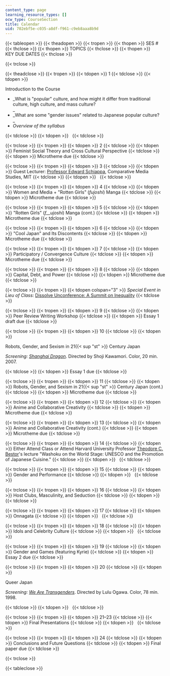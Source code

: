 ```yaml
---
content_type: page
learning_resource_types: []
ocw_type: CourseSection
title: Calendar
uid: 702ebf5e-c035-a8df-f961-c9eb8aaa8b9d
---
```


{{< tableopen >}}
{{< theadopen >}}
{{< tropen >}}
{{< thopen >}}
SES #
{{< thclose >}}
{{< thopen >}}
TOPICS
{{< thclose >}}
{{< thopen >}}
KEY DUE DATES
{{< thclose >}}

{{< trclose >}}

{{< theadclose >}}
{{< tropen >}}
{{< tdopen >}}
1
{{< tdclose >}}
{{< tdopen >}}


Introduction to the Course

*   _What is "popular" culture, and how might it differ from traditional culture, high culture, and mass culture?  
    _
*   _What are some "gender issues" related to Japanese popular culture?  
    _
*   _Overview of the syllabus_


{{< tdclose >}}
{{< tdopen >}}
 
{{< tdclose >}}

{{< trclose >}}
{{< tropen >}}
{{< tdopen >}}
2
{{< tdclose >}}
{{< tdopen >}}
Feminist Social Theory and Cross Cultural Perspective
{{< tdclose >}}
{{< tdopen >}}
Microtheme due
{{< tdclose >}}

{{< trclose >}}
{{< tropen >}}
{{< tdopen >}}
3
{{< tdclose >}}
{{< tdopen >}}
Guest Lecturer: [Professor Edward Schiappa](http://cmsw.mit.edu/profile/ed-schiappa/), Comparative Media Studies, MIT
{{< tdclose >}}
{{< tdopen >}}
 
{{< tdclose >}}

{{< trclose >}}
{{< tropen >}}
{{< tdopen >}}
4
{{< tdclose >}}
{{< tdopen >}}
Women and Media + "Rotten Girls" (_fujoshi_) Manga
{{< tdclose >}}
{{< tdopen >}}
Microtheme due
{{< tdclose >}}

{{< trclose >}}
{{< tropen >}}
{{< tdopen >}}
5
{{< tdclose >}}
{{< tdopen >}}
"Rotten Girls" (_f__ujoshi_) Manga (cont.)
{{< tdclose >}}
{{< tdopen >}}
Microtheme due
{{< tdclose >}}

{{< trclose >}}
{{< tropen >}}
{{< tdopen >}}
6
{{< tdclose >}}
{{< tdopen >}}
"Cool Japan" and Its Discontents
{{< tdclose >}}
{{< tdopen >}}
Microtheme due
{{< tdclose >}}

{{< trclose >}}
{{< tropen >}}
{{< tdopen >}}
7
{{< tdclose >}}
{{< tdopen >}}
Participatory / Convergence Culture
{{< tdclose >}}
{{< tdopen >}}
Microtheme due
{{< tdclose >}}

{{< trclose >}}
{{< tropen >}}
{{< tdopen >}}
8
{{< tdclose >}}
{{< tdopen >}}
Capital, Debt, and Power
{{< tdclose >}}
{{< tdopen >}}
Microtheme due
{{< tdclose >}}

{{< trclose >}}
{{< tropen >}}
{{< tdopen colspan="3" >}}
_Special Event in Lieu of Class:_ [Dissolve Unconference: A Summit on Inequality](http://cmsw.mit.edu/event/dissolve-unconference-a-summit-on-inequality/)
{{< tdclose >}}

{{< trclose >}}
{{< tropen >}}
{{< tdopen >}}
9
{{< tdclose >}}
{{< tdopen >}}
Peer Review Writing Workshop
{{< tdclose >}}
{{< tdopen >}}
Essay 1 draft due
{{< tdclose >}}

{{< trclose >}}
{{< tropen >}}
{{< tdopen >}}
10
{{< tdclose >}}
{{< tdopen >}}


Robots, Gender, and Sexism in 21{{< sup "st" >}} Century Japan

_Screening: [Shanghai Dragon](http://www.animenewsnetwork.com/encyclopedia/anime.php?id=5840)_. Directed by Shoji Kawamori. Color, 20 min. 2007.


{{< tdclose >}}
{{< tdopen >}}
Essay 1 due
{{< tdclose >}}

{{< trclose >}}
{{< tropen >}}
{{< tdopen >}}
11
{{< tdclose >}}
{{< tdopen >}}
Robots, Gender, and Sexism in 21{{< sup "st" >}} Century Japan (cont.)
{{< tdclose >}}
{{< tdopen >}}
Microtheme due
{{< tdclose >}}

{{< trclose >}}
{{< tropen >}}
{{< tdopen >}}
12
{{< tdclose >}}
{{< tdopen >}}
Anime and Collaborative Creativity
{{< tdclose >}}
{{< tdopen >}}
Microtheme due
{{< tdclose >}}

{{< trclose >}}
{{< tropen >}}
{{< tdopen >}}
13
{{< tdclose >}}
{{< tdopen >}}
Anime and Collaborative Creativity (cont.)
{{< tdclose >}}
{{< tdopen >}}
Microtheme due
{{< tdclose >}}

{{< trclose >}}
{{< tropen >}}
{{< tdopen >}}
14
{{< tdclose >}}
{{< tdopen >}}
Either Attend Class or Attend Harvard University Professor [Theodore C. Bestor](http://scholar.harvard.edu/bestor)'s lecture "Washoku on the World Stage: UNESCO and the Promotion of Japanese Cuisine."
{{< tdclose >}}
{{< tdopen >}}
 
{{< tdclose >}}

{{< trclose >}}
{{< tropen >}}
{{< tdopen >}}
15
{{< tdclose >}}
{{< tdopen >}}
Gender and Performance
{{< tdclose >}}
{{< tdopen >}}
 
{{< tdclose >}}

{{< trclose >}}
{{< tropen >}}
{{< tdopen >}}
16
{{< tdclose >}}
{{< tdopen >}}
Host Clubs, Masculinity, and Seduction
{{< tdclose >}}
{{< tdopen >}}
 
{{< tdclose >}}

{{< trclose >}}
{{< tropen >}}
{{< tdopen >}}
17
{{< tdclose >}}
{{< tdopen >}}
Onnagata
{{< tdclose >}}
{{< tdopen >}}
 
{{< tdclose >}}

{{< trclose >}}
{{< tropen >}}
{{< tdopen >}}
18
{{< tdclose >}}
{{< tdopen >}}
Idols and Celebrity Culture
{{< tdclose >}}
{{< tdopen >}}
 
{{< tdclose >}}

{{< trclose >}}
{{< tropen >}}
{{< tdopen >}}
19
{{< tdclose >}}
{{< tdopen >}}
Gender and Games (featuring Kyrie)
{{< tdclose >}}
{{< tdopen >}}
Essay 2 due
{{< tdclose >}}

{{< trclose >}}
{{< tropen >}}
{{< tdopen >}}
20
{{< tdclose >}}
{{< tdopen >}}


Queer Japan

_Screening: [We Are Transgenders](http://www.tcm.com/tcmdb/title/522589/We-Are-Transgenders/)_. Directed by Lulu Ogawa. Color, 78 min. 1998.


{{< tdclose >}}
{{< tdopen >}}
 
{{< tdclose >}}

{{< trclose >}}
{{< tropen >}}
{{< tdopen >}}
21–23
{{< tdclose >}}
{{< tdopen >}}
Final Presentations
{{< tdclose >}}
{{< tdopen >}}
 
{{< tdclose >}}

{{< trclose >}}
{{< tropen >}}
{{< tdopen >}}
24
{{< tdclose >}}
{{< tdopen >}}
Conclusions and Future Questions
{{< tdclose >}}
{{< tdopen >}}
Final paper due
{{< tdclose >}}

{{< trclose >}}

{{< tableclose >}}